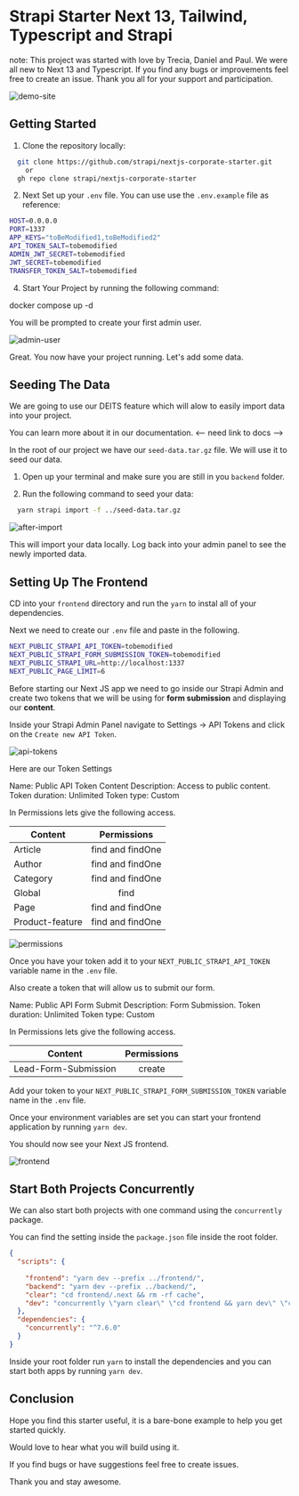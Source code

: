# Strapi Starter Next 13, Tailwind, Typescript and Strapi

note: This project was started with love by Trecia, Daniel and Paul. We were all new to Next 13 and Typescript. If you find any bugs or improvements feel free to create an issue. Thank you all for your support and participation.

![demo-site](https://user-images.githubusercontent.com/6153188/231865321-0da5e81f-4832-4cce-bcd1-ecd79e9b9cc3.gif)

## Getting Started

1. Clone the repository locally:

```bash
  git clone https://github.com/strapi/nextjs-corporate-starter.git
    or
  gh repo clone strapi/nextjs-corporate-starter
```



2. Next Set up your `.env` file. You can use use the `.env.example` file as reference:

```bash
HOST=0.0.0.0
PORT=1337
APP_KEYS="toBeModified1,toBeModified2"
API_TOKEN_SALT=tobemodified
ADMIN_JWT_SECRET=tobemodified
JWT_SECRET=tobemodified
TRANSFER_TOKEN_SALT=tobemodified
```

4. Start Your Project by running the following command:

docker compose up -d

You will be prompted to create your first admin user.

![admin-user](https://user-images.githubusercontent.com/6153188/231865420-5f03a90f-b893-4057-9634-9632920a7d97.gif)

Great. You now have your project running. Let's add some data.

## Seeding The Data

We are going to use our DEITS feature which will alow to easily import data into your project.

You can learn more about it in our documentation. <-- need link to docs -->

In the root of our project we have our `seed-data.tar.gz` file. We will use it to seed our data.

1. Open up your terminal and make sure you are still in you `backend` folder.

2. Run the following command to seed your data:

```bash
  yarn strapi import -f ../seed-data.tar.gz
```

![after-import](https://user-images.githubusercontent.com/6153188/231865491-05cb5818-a0d0-49ce-807e-a879f7e3070c.gif)

This will import your data locally. Log back into your admin panel to see the newly imported data.

## Setting Up The Frontend

CD into your `frontend` directory and run the `yarn` to instal all of your dependencies.

Next we need to create our `.env` file and paste in the following.

```bash
NEXT_PUBLIC_STRAPI_API_TOKEN=tobemodified
NEXT_PUBLIC_STRAPI_FORM_SUBMISSION_TOKEN=tobemodified
NEXT_PUBLIC_STRAPI_URL=http://localhost:1337
NEXT_PUBLIC_PAGE_LIMIT=6
```

Before starting our Next JS app we need to go inside our Strapi Admin and create two tokens that we will be using for **form submission** and displaying our **content**.

Inside your Strapi Admin Panel navigate to Settings -> API Tokens and click on the `Create new API Token`.

![api-tokens](https://user-images.githubusercontent.com/6153188/231865572-cebc5538-374c-4050-91cd-c303fae25a3d.png)

Here are our Token Settings

Name: Public API Token Content
Description: Access to public content.
Token duration: Unlimited
Token type: Custom

In Permissions lets give the following access.

| Content  | Permissions   
|----------|:-------------:|
| Article | find and findOne |
| Author | find and findOne |
| Category | find and findOne |
| Global | find |
| Page | find and findOne |
| Product-feature | find and findOne |

![permissions](https://user-images.githubusercontent.com/6153188/231865625-a3634d89-0f40-4a6d-a356-8f654abd88b9.gif)

Once you have your token add it to your `NEXT_PUBLIC_STRAPI_API_TOKEN` variable name in the `.env` file.

Also create a token that will allow us to submit our form. 

Name: Public API Form Submit
Description: Form Submission.
Token duration: Unlimited
Token type: Custom

In Permissions lets give the following access.

| Content  | Permissions   
|----------|:-------------:|
| Lead-Form-Submission | create |

Add your token to your `NEXT_PUBLIC_STRAPI_FORM_SUBMISSION_TOKEN` variable name in the `.env` file.

Once your environment variables are set you can start your frontend application by running `yarn dev`.

You should now see your Next JS frontend.

![frontend](https://user-images.githubusercontent.com/6153188/231865662-d870051f-4503-4a01-bc6b-635c7c5ca40d.png)

## Start Both Projects Concurrently

We can also start both projects with one command using the `concurrently` package.

You can find the setting inside the `package.json` file inside the root folder.

``` json
{ 
  "scripts": {
  
    "frontend": "yarn dev --prefix ../frontend/",
    "backend": "yarn dev --prefix ../backend/",
    "clear": "cd frontend/.next && rm -rf cache",
    "dev": "concurrently \"yarn clear\" \"cd frontend && yarn dev\" \"cd backend && yarn develop\""
  },
  "dependencies": {
    "concurrently": "^7.6.0"
  }
}

```
Inside your root folder run `yarn` to install the dependencies and you can start both apps by running `yarn dev`.

## Conclusion

Hope you find this starter useful, it is a bare-bone example to help you get started quickly.  

Would love to hear what you will build using it.

If you find bugs or have suggestions feel free to create issues.

Thank you and stay awesome.


